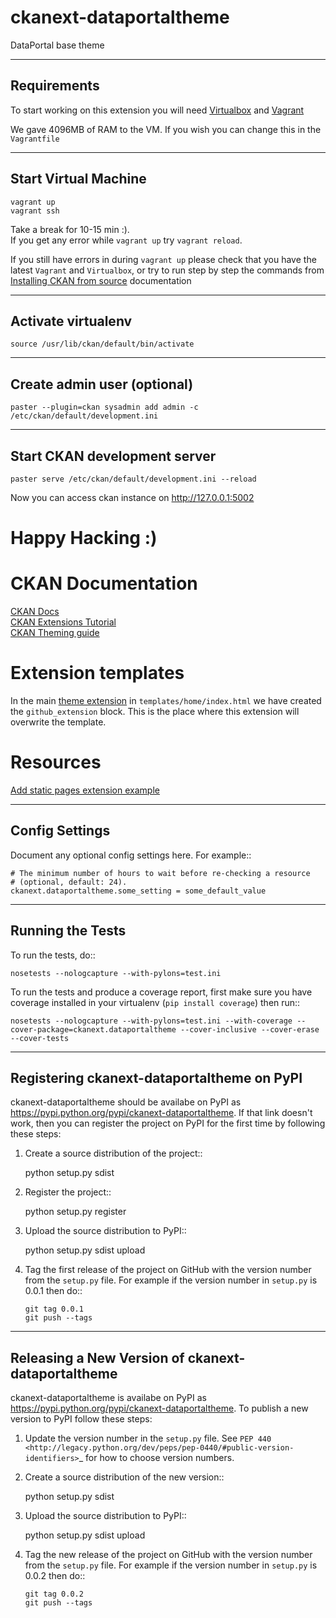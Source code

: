 ckanext-dataportaltheme
=============

DataPortal base theme



------------
Requirements
------------

To start working on this extension you will need [Virtualbox](https://www.virtualbox.org/) and [Vagrant](https://www.vagrantup.com/)

We gave 4096MB of RAM to the VM. If you wish you can change this in the `Vagrantfile`

---------------------
Start Virtual Machine
---------------------
```
vagrant up
vagrant ssh
```
Take a break for 10-15 min :).  
If you get any error while `vagrant up` try `vagrant reload`.  

If you still have errors in during `vagrant up` please check that you have the latest `Vagrant` and `Virtualbox`, or try to run step by step the commands from [Installing CKAN from source](https://docs.ckan.org/en/latest/maintaining/installing/install-from-source.html) documentation

------------------------------------------
Activate virtualenv
------------------------------------------
```
source /usr/lib/ckan/default/bin/activate
```

----------------------------
Create admin user (optional)
----------------------------
```
paster --plugin=ckan sysadmin add admin -c /etc/ckan/default/development.ini
```

-----------------------------
Start CKAN development server
-----------------------------
```
paster serve /etc/ckan/default/development.ini --reload
```


Now you can access ckan instance on http://127.0.0.1:5002

# Happy Hacking :)

# CKAN Documentation
[CKAN Docs](https://docs.ckan.org/en/2.8/)  
[CKAN Extensions Tutorial](https://docs.ckan.org/en/2.8/extensions/tutorial.html)  
[CKAN Theming guide](https://docs.ckan.org/en/2.8/theming/)

# Extension templates

In the main [theme extension](https://github.com/code4romania/ckanext-dataportaltheme) in `templates/home/index.html` we have created the `github_extension` block. This is the place where this extension will overwrite the template.

# Resources
[Add static pages extension example](https://github.com/okfn/ckanext-sa/blob/master/ckanext/sa/plugin.py)

---------------
Config Settings
---------------

Document any optional config settings here. For example::

    # The minimum number of hours to wait before re-checking a resource
    # (optional, default: 24).
    ckanext.dataportaltheme.some_setting = some_default_value


-----------------
Running the Tests
-----------------

To run the tests, do::

    nosetests --nologcapture --with-pylons=test.ini

To run the tests and produce a coverage report, first make sure you have
coverage installed in your virtualenv (``pip install coverage``) then run::

    nosetests --nologcapture --with-pylons=test.ini --with-coverage --cover-package=ckanext.dataportaltheme --cover-inclusive --cover-erase --cover-tests


---------------------------------
Registering ckanext-dataportaltheme on PyPI
---------------------------------

ckanext-dataportaltheme should be availabe on PyPI as
https://pypi.python.org/pypi/ckanext-dataportaltheme. If that link doesn't work, then
you can register the project on PyPI for the first time by following these
steps:

1. Create a source distribution of the project::

     python setup.py sdist

2. Register the project::

     python setup.py register

3. Upload the source distribution to PyPI::

     python setup.py sdist upload

4. Tag the first release of the project on GitHub with the version number from
   the ``setup.py`` file. For example if the version number in ``setup.py`` is
   0.0.1 then do::

       git tag 0.0.1
       git push --tags


----------------------------------------
Releasing a New Version of ckanext-dataportaltheme
----------------------------------------

ckanext-dataportaltheme is availabe on PyPI as https://pypi.python.org/pypi/ckanext-dataportaltheme.
To publish a new version to PyPI follow these steps:

1. Update the version number in the ``setup.py`` file.
   See `PEP 440 <http://legacy.python.org/dev/peps/pep-0440/#public-version-identifiers>`_
   for how to choose version numbers.

2. Create a source distribution of the new version::

     python setup.py sdist

3. Upload the source distribution to PyPI::

     python setup.py sdist upload

4. Tag the new release of the project on GitHub with the version number from
   the ``setup.py`` file. For example if the version number in ``setup.py`` is
   0.0.2 then do::

       git tag 0.0.2
       git push --tags

